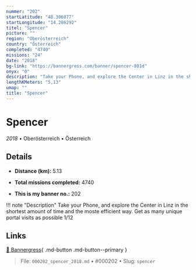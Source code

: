 ```yaml
---
nummer: "202"
startLatitude: "48.306077"
startLongitude: "14.286292"
titel: "Spencer"
picture: ""
region: "Oberösterreich"
country: "Österreich"
completed: "4740"
missions: "24"
date: "2018"
bg-link: "https://bannergress.com/banner/spencer-801d"
onyx: "0"
description: "Take your Phone, and explore the Center in Linz in the shortest amount of time and the moste efficient way. Get as many unique portal visits as possible 1/12"
lengthKMeters: "5,13"
umap: ""
title: "Spencer"
---
```

# Spencer

*2018* • Oberösterreich • Österreich



## Details
- **Distance (km):** 5.13

- **Total missions completed:** 4740
- **This is my banner no.:** 202


!!! note "Description"
    Take your Phone, and explore the Center in Linz in the shortest amount of time and the moste efficient way. Get as many unique portal visits as possible 1/12



## Links
[🔗 Bannergress](https://bannergress.com/banner/spencer-801d){ .md-button .md-button--primary }



> File: `000202_spencer_2018.md` • #000202 • Slug: `spencer`

